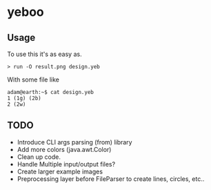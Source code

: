 # yeboo

## Usage

To use this it's as easy as.

    > run -O result.png design.yeb

With some file like

    adam@earth:~$ cat design.yeb
    1 (1g) (2b)
    2 (2w)

## TODO

* Introduce CLI args parsing (from) library
* Add more colors (java.awt.Color)
* Clean up code.
* Handle Multiple input/output files?
* Create larger example images
* Preprocessing layer before FileParser to create lines, circles, etc..
